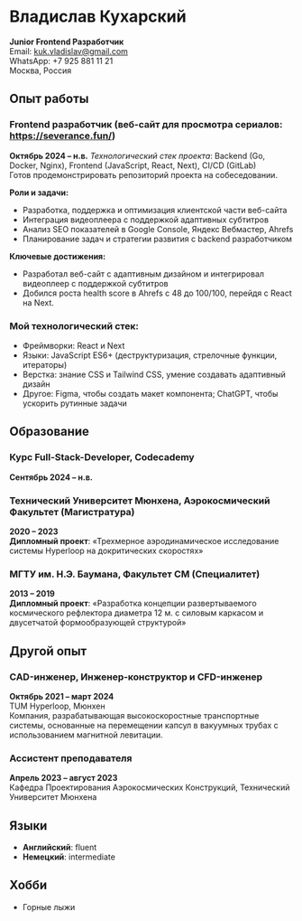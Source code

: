 # Владислав Кухарский
**Junior Frontend Разработчик**  
Email: [kuk.vladislav@gmail.com](mailto:kuk.vladislav@gmail.com)  
WhatsApp: +7 925 881 11 21  
Москва, Россия  

## Опыт работы

### Frontend разработчик (веб-сайт для просмотра сериалов: https://severance.fun/)
**Октябрь 2024 – н.в.**
*Технологический стек проекта*: Backend (Go, Docker, Nginx), Frontend (JavaScript, React, Next), CI/CD (GitLab)  
Готов продемонстрировать репозиторий проекта на собеседовании.

**Роли и задачи:**
- Разработка, поддержка и оптимизация клиентской части веб-сайта
- Интеграция видеоплеера с поддержкой адаптивных субтитров
- Анализ SEO показателей в Google Console, Яндекс Вебмастер, Ahrefs
- Планирование задач и стратегии развития с backend разработчиком

**Ключевые достижения:**
- Разработал веб-сайт с адаптивным дизайном и интегрировал видеоплеер с поддержкой субтитров
- Добился роста health score в Ahrefs с 48 до 100/100, перейдя с React на Next.

### Мой технологический стек:
- Фреймворки: React и Next
- Языки: JavaScript ES6+ (деструктуризация, стрелочные функции, итераторы)
- Верстка: знание CSS и Tailwind CSS, умение создавать адаптивный дизайн
- Другое: Figma, чтобы создать макет компонента; ChatGPT, чтобы ускорить рутинные задачи

## Образование

### Курс Full-Stack-Developer, Codecademy  
**Сентябрь 2024 – н.в.**

### Технический Университет Мюнхена, Аэрокосмический Факультет (Магистратура)  
**2020 – 2023**  
**Дипломный проект**: «Трехмерное аэродинамическое исследование системы Hyperloop на докритических скоростях»

### МГТУ им. Н.Э. Баумана, Факультет СМ (Специалитет)  
**2013 – 2019**  
**Дипломный проект**: «Разработка концепции развертываемого космического рефлектора диаметра 12 м. с силовым каркасом и двусетчатой формообразующей структурой»

## Другой опыт

### CAD-инженер, Инженер-конструктор и CFD-инженер  
**Октябрь 2021 – март 2024**  
TUM Hyperloop, Мюнхен  
Компания, разрабатывающая высокоскоростные транспортные системы, основанные на перемещении капсул в вакуумных трубах с использованием магнитной левитации.

### Ассистент преподавателя  
**Апрель 2023 – август 2023**  
Кафедра Проектирования Аэрокосмических Конструкций, Технический Университет Мюнхена

## Языки
- **Английский**: fluent
- **Немецкий**: intermediate

## Хобби
- Горные лыжи
